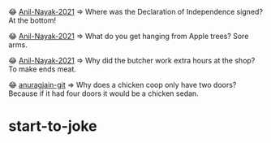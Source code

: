 😂 [Anil-Nayak-2021](https://github.com/Anil-Nayak-2021)  => Where was the Declaration of Independence signed? At the bottom! 

 😂 [Anil-Nayak-2021](https://github.com/Anil-Nayak-2021)  => What do you get hanging from Apple trees? Sore arms.

 😂 [Anil-Nayak-2021](https://github.com/Anil-Nayak-2021)  => Why did the butcher work extra hours at the shop? To make ends meat.

 😂 [anuragjain-git](https://github.com/anuragjain-git)  => Why does a chicken coop only have two doors? Because if it had four doors it would be a chicken sedan.

 # start-to-joke
